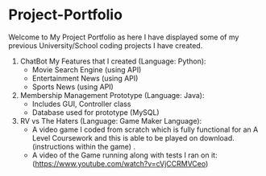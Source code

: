 # Project-Portfolio

Welcome to My Project Portfolio as here I have displayed some of my previous University/School coding projects I have created.

1. ChatBot My Features that I created (Language: Python):
    * Movie Search Engine (using API)
    * Entertainment News (using API)
    * Sports News (using API)
2. Membership Management Prototype (Language: Java):
    * Includes GUI, Controller class
    * Database used for prototype (MySQL)
2. RV vs The Haters (Language: Game Maker Language):
    * A video game I coded from scratch which is fully functional for an A Level Coursework and this is able to be played on download. (instructions within the game)	.
    * A video of the Game running along with tests I ran on it:
(https://www.youtube.com/watch?v=cVjCCRMVCeo)
